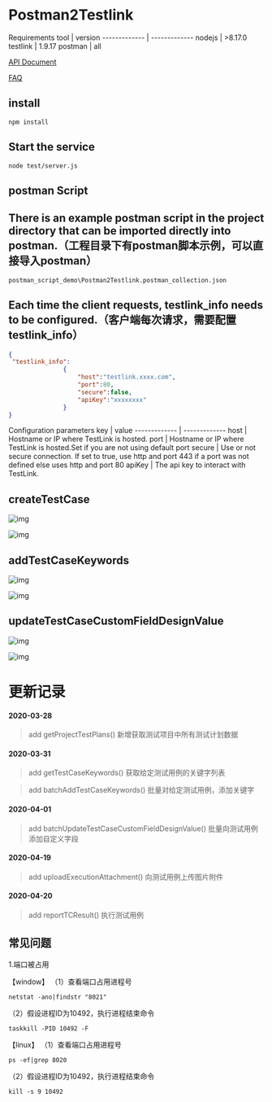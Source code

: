 # Postman2Testlink

Requirements
  tool  | version
  ------------- | -------------
 nodejs  | >8.17.0
 testlink  | 1.9.17
 postman  | all

[API Document](https://note.youdao.com/ynoteshare1/index.html?id=1b64f29437a77f86f0e22ac412987c54&type=note)

[FAQ](http://note.youdao.com/noteshare?id=64d99aed32db47d133f638908243b10b&sub=CCD48A85B9E34376AA8808B42800473E)

## install
```
npm install
```

## Start the service


```
node test/server.js
```

## postman Script


There is an example postman script in the project directory that can be imported directly into postman.（工程目录下有postman脚本示例，可以直接导入postman）
---


```
postman_script_demo\Postman2Testlink.postman_collection.json
```


Each time the client requests, testlink_info needs to be configured.（客户端每次请求，需要配置testlink_info）
---

```JSON
{
 "testlink_info":
               {
                   "host":"testlink.xxxx.com",
                   "port":80,
                   "secure":false, 
                   "apiKey":"xxxxxxxx"
               }
}
```

 Configuration parameters
  key  | value
  ------------- | -------------
 host  | Hostname or IP where TestLink is hosted.
 port  | Hostname or IP where TestLink is hosted.Set if you are not using default port
 secure  |  Use or not secure connection. If set to true, use http and port 443 if a port was not defined else uses http and port 80
 apiKey  | The api key to interact with TestLink.

## createTestCase

![img](static/images/createTestCase.png)

![img](static/images/addTestCaseKeywordsTestlinkUI.png)

## addTestCaseKeywords

![img](static/images/addTestCaseKeywords.png)

![img](static/images/addTestCaseKeywordsTestlinkUI.png)

## updateTestCaseCustomFieldDesignValue

![img](static/images/updateTestCaseCustomFieldDesignValue.png)

![img](static/images/updateTestCaseCustomFieldDesignValueTestlinkUI.png)



# 更新记录

#### 2020-03-28
>add getProjectTestPlans() 新增获取测试项目中所有测试计划数据

#### 2020-03-31
>add getTestCaseKeywords() 获取给定测试用例的关键字列表

>add batchAddTestCaseKeywords() 批量对给定测试用例，添加关键字

#### 2020-04-01
>add batchUpdateTestCaseCustomFieldDesignValue() 批量向测试用例添加自定义字段

#### 2020-04-19
>add uploadExecutionAttachment() 向测试用例上传图片附件

#### 2020-04-20
>add reportTCResult() 执行测试用例




## 常见问题

1.端口被占用

【window】
（1）查看端口占用进程号
```
netstat -ano|findstr "8021"
```
（2）假设进程ID为10492，执行进程结束命令
```
taskkill -PID 10492 -F
```

【linux】
（1）查看端口占用进程号
```
ps -ef|grep 8020
```
（2）假设进程ID为10492，执行进程结束命令
```
kill -s 9 10492
```